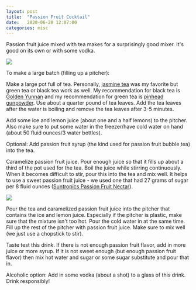 ```yaml
---
layout: post
title:  "Passion Fruit Cocktail"
date:   2020-06-20 12:07:00
categories: misc
---
```


Passion fruit juice mixed with tea makes for a surprisingly good mixer. It's good on its own or with some vodka.

<img src = "../../../../assets/img/library/tea.jpg">

To make a large batch (filling up a pitcher):

Make a large pot full of tea. Personally, <a href="https://www.portorico.com/store/product228.html">jasmine tea</a> was my favorite but green tea or black tea work as well. My recommendation for black tea is <a href="https://www.portorico.com/store/product213.html">Golden Yunnan</a> and my recommendation for green tea is <a href="https://www.portorico.com/store/product609.html">pinhead gunpowder</a>. Use about a quarter pound of tea leaves. Add the tea leaves after the water is boiling and remove the tea leaves after 3-5 minutes.

Add some ice and lemon juice (about one and a half lemons) to the pitcher. Also make sure to put some water in the freezer/have cold water on hand (about 50 fluid ounces/3 water bottles).

Optional: Add passion fruit syrup (the kind used for passion fruit bubble tea) into the tea.

Caramelize passion fruit juice. Pour enough juice so that it fills up about a third of the pot used for the tea. Boil the juice while stirring continuously. When it becomes difficult to stir, pour this into the tea and mix well. It helps to use a sweet passion fruit juice - we used one that had 27 grams of sugar per 8 fluid ounces (<a href="https://www.instacart.com/products/20418910-sun-tropics-passion-fruit-nectar-64-fl-oz">Suntropics Passion Fruit Nectar</a>).

<img src = "../../../../assets/img/library/suntropics.jpg">

Pour the tea and caramelized passion fruit juice into the pitcher that contains the ice and lemon juice. Especially if the pitcher is plastic, make sure that the mixture isn't too hot. Pour the cold water in at the same time. Fill up the rest of the pitcher with passion fruit juice. Make sure to mix well (we just use a chopstick to stir).

Taste test this drink. If there is not enough passion fruit flavor, add in more juice or more syrup. If it is not sweet enough (but enough passion fruit flavor) then mix hot water and sugar or some sugar substitute and pour that in.

Alcoholic option: Add in some vodka (about a shot) to a glass of this drink. Drink responsibly!
